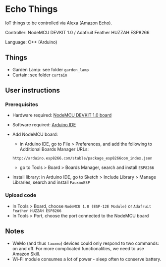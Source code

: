 # Echo Things

IoT things to be controlled via Alexa (Amazon Echo).

Controller: NodeMCU DEVKIT 1.0 / Adafruit Feather HUZZAH ESP8266

Language: C++ (Arduino)

## Things

- Garden Lamp: see folder `garden_lamp`
- Curtain: see folder `curtain`

## User instructions

### Prerequisites
- Hardware required: [NodeMCU DEVKIT 1.0 board](http://www.nodemcu.com)
- Software required: [Arduino IDE](https://www.arduino.cc/en/Main/Software)

- Add NodeMCU board:
  - in Arduino IDE, go to File > Preferences, and add the following to Additional Boards Manager URLs:

  ```
  http://arduino.esp8266.com/stable/package_esp8266com_index.json
  ```

  - go to Tools > Board > Boards Manager, search and install `ESP8266`

- Install library: in Arduino IDE, go to Sketch > Include Library > Manage Libraries, search and install `FauxmoESP`

### Upload code
- In Tools > Board, choose `NodeMCU 1.0 (ESP-12E Module)` or `Adafruit Feather HUZZAH ESP8266`
- In Tools > Port, choose the port connected to the NodeMCU board


## Notes
- WeMo (and thus `fauxmo`) devices could only respond to two commands: on and off. For more complicated functionalities, we need to use Amazon Skill.
- Wi-Fi module consumes a lot of power - sleep often to conserve battery.
